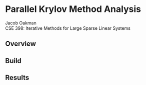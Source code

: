 # Parallel Krylov Method Analysis
Jacob Oakman  
CSE 398: Iterative Methods for Large Sparse Linear Systems

## Overview

## Build

## Results